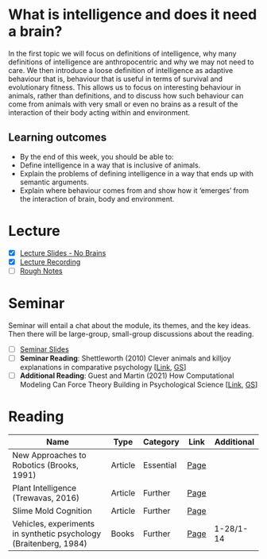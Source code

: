 # What is intelligence and does it need a brain?
In the first topic we will focus on definitions of intelligence, why many definitions of intelligence are anthropocentric and why we may not need to care. We then introduce a loose definition of intelligence as adaptive behaviour that is, behaviour that is useful in terms of survival and evolutionary fitness. This allows us to focus on interesting behaviour in animals, rather than definitions, and to discuss how such behaviour can come from animals with very small or even no brains as a result of the interaction of their body acting within and environment. 

## Learning outcomes
- By the end of this week, you should be able to:
- Define intelligence in a way that is inclusive of animals.
- Explain the problems of defining intelligence in a way that ends up with semantic arguments.
- Explain where behaviour comes from and show how it ‘emerges’ from the interaction of brain, body and environment.

# Lecture 
- [x] [Lecture Slides - No Brains](https://github.com/LukeBirkett/study-planner/blob/main/826G5_Intelligence_in_Animals_and_Machines/weeks/week_1/IAM%20Lecture%201%20No%20Brains%202025.pdf)
- [x] [Lecture Recording](https://sussex.cloud.panopto.eu/Panopto/Pages/Viewer.aspx?id=d0401628-f318-4746-8e0a-b3680094a55d)
- [ ] [Rough Notes]()

# Seminar 
Seminar will entail a chat about the module, its themes, and the key ideas. Then there will be large-group, small-group discussions about the reading. 

 - [ ] [Seminar Slides](https://github.com/LukeBirkett/study-planner/blob/main/826G5_Intelligence_in_Animals_and_Machines/weeks/week_1/IAM_week1_seminar.pdf)
 - [ ] **Seminar Reading**: Shettleworth (2010) Clever animals and killjoy explanations in comparative psychology [[Link](https://github.com/LukeBirkett/study-planner/blob/main/826G5_intel_animals_machines/weeks/week_1/readings/shettleworth_2010_killjoy_explanations.pdf), [GS](https://scholar.google.com/scholar?hl=en&as_sdt=0%2C5&q=Clever+animals+and+killjoy+explanations+in+comparative+psychology&btnG=)]
 - [ ] **Additional Reading**: Guest and Martin (2021) How Computational Modeling Can Force Theory Building in Psychological Science [[Link](https://github.com/LukeBirkett/study-planner/blob/main/826G5_intel_animals_machines/weeks/week_1/readings/guest_martin_2021_how_computational_modeling.pdf), [GS](https://scholar.google.com/scholar?hl=en&as_sdt=0%2C5&q=How+Computational+Modeling+Can+Force+Theory+Building+in+Psychological+Science&btnG=)]

# Reading

| Name | Type | Category | Link | Additional | 
|---|---|---|---|---|
| New Approaches to Robotics (Brooks, 1991) | Article | Essential | [Page](https://readinglists.sussex.ac.uk/leganto/nui/citation/23770971050002461?institute=44SUS_INST&auth=SAML) |  |
| Plant Intelligence (Trewavas, 2016) | Article | Further | [Page](https://readinglists.sussex.ac.uk/leganto/nui/citation/24520949760002461?institute=44SUS_INST&auth=SAML) |  |
| Slime Mold Cognition | Article | Further | [Page](https://readinglists.sussex.ac.uk/leganto/nui/citation/24520950510002461?institute=44SUS_INST&auth=SAML) |  |
| Vehicles, experiments in synthetic psychology (Braitenberg, 1984) | Books | Further | [Page](https://readinglists.sussex.ac.uk/leganto/nui/citation/23770971060002461?institute=44SUS_INST&auth=SAML) | 1-28/1-14 |
